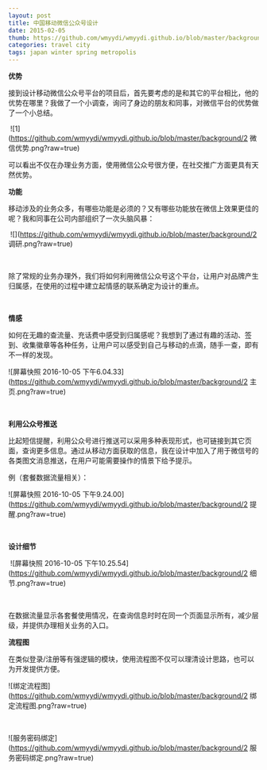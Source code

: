 ```yaml
---
layout: post
title: 中国移动微信公众号设计
date: 2015-02-05
thumb: https://github.com/wmyydi/wmyydi.github.io/blob/master/background/2 移动.png?raw=true
categories: travel city
tags: japan winter spring metropolis
---
```




**优势**

接到设计移动微信公众号平台的项目后，首先要考虑的是和其它的平台相比，他的优势在哪里？我做了一个小调查，询问了身边的朋友和同事，对微信平台的优势做了一个小总结。 

​               ![1](https://github.com/wmyydi/wmyydi.github.io/blob/master/background/2 微信优势.png?raw=true)

可以看出不仅在办理业务方面，使用微信公众号很方便，在社交推广方面更具有天然优势。



**功能**

移动涉及的业务众多，有哪些功能是必须的？又有哪些功能放在微信上效果更佳的呢？我和同事在公司内部组织了一次头脑风暴：

​                                    ![](https://github.com/wmyydi/wmyydi.github.io/blob/master/background/2 调研.png?raw=true)

​            

除了常规的业务办理外，我们将如何利用微信公众号这个平台，让用户对品牌产生归属感，在使用的过程中建立起情感的联系确定为设计的重点。

​           

**情感**

如何在无趣的查流量、充话费中感受到归属感呢？我想到了通过有趣的活动、签到、收集徽章等各种任务，让用户可以感受到自己与移动的点滴，随手一查，即有不一样的发现。

 ![屏幕快照 2016-10-05 下午6.04.33](https://github.com/wmyydi/wmyydi.github.io/blob/master/background/2 主页.png?raw=true)

​                

**利用公众号推送**

比起短信提醒，利用公众号进行推送可以采用多种表现形式，也可链接到其它页面，查询更多信息。通过从移动方面获取的信息，我在设计中加入了用于微信号的各类图文消息推送，在用户可能需要操作的情景下给予提示。

例（套餐数据流量相关）：

 ![屏幕快照 2016-10-05 下午9.24.00](https://github.com/wmyydi/wmyydi.github.io/blob/master/background/2 提醒.png?raw=true)

​               

**设计细节**

​           ![屏幕快照 2016-10-05 下午10.25.54](https://github.com/wmyydi/wmyydi.github.io/blob/master/background/2 细节.png?raw=true)

​               

在数据流量显示各套餐使用情况，在查询信息时时在同一个页面显示所有，减少层级，并提供办理相关业务的入口。



**流程图**

在类似登录/注册等有强逻辑的模块，使用流程图不仅可以理清设计思路，也可以为开发提供方便。

 ![绑定流程图](https://github.com/wmyydi/wmyydi.github.io/blob/master/background/2 绑定流程图.png?raw=true)

​               

 ![服务密码绑定](https://github.com/wmyydi/wmyydi.github.io/blob/master/background/2 服务密码绑定.png?raw=true)